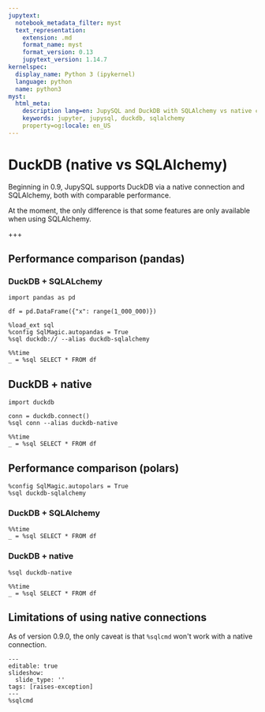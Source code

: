 ```yaml
---
jupytext:
  notebook_metadata_filter: myst
  text_representation:
    extension: .md
    format_name: myst
    format_version: 0.13
    jupytext_version: 1.14.7
kernelspec:
  display_name: Python 3 (ipykernel)
  language: python
  name: python3
myst:
  html_meta:
    description lang=en: JupySQL and DuckDB with SQLAlchemy vs native connection
    keywords: jupyter, jupysql, duckdb, sqlalchemy
    property=og:locale: en_US
---
```


# DuckDB (native vs SQLAlchemy)

Beginning in 0.9, JupySQL supports DuckDB via a native connection and SQLAlchemy, both with comparable performance.

At the moment, the only difference is that some features are only available when using SQLAlchemy.

+++

## Performance comparison (pandas)

### DuckDB + SQLALchemy

```{code-cell} ipython3
import pandas as pd

df = pd.DataFrame({"x": range(1_000_000)})
```

```{code-cell} ipython3
%load_ext sql
%config SqlMagic.autopandas = True
%sql duckdb:// --alias duckdb-sqlalchemy
```

```{code-cell} ipython3
%%time
_ = %sql SELECT * FROM df
```

## DuckDB + native

```{code-cell} ipython3
import duckdb

conn = duckdb.connect()
%sql conn --alias duckdb-native
```

```{code-cell} ipython3
%%time
_ = %sql SELECT * FROM df
```

## Performance comparison (polars)

```{code-cell} ipython3
%config SqlMagic.autopolars = True
%sql duckdb-sqlalchemy
```

### DuckDB + SQLAlchemy

```{code-cell} ipython3
%%time
_ = %sql SELECT * FROM df
```

### DuckDB + native

```{code-cell} ipython3
%sql duckdb-native
```

```{code-cell} ipython3
%%time
_ = %sql SELECT * FROM df
```

## Limitations of using native connections

As of version 0.9.0, the only caveat is that `%sqlcmd` won't work with a native connection.

```{code-cell} ipython3
---
editable: true
slideshow:
  slide_type: ''
tags: [raises-exception]
---
%sqlcmd
```
